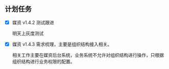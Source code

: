 ## 计划任务

- [x] 媒资 v1.4.2 测试跟进

  明天上灰度测试

- [x] 媒资 v1.4.3 需求梳理，主要是组织结构接入相关。

  相关工作主要在媒资后台系统，业务系统不允许对组织结构进行操作，只根据组织结构进行业务权限的配置。
